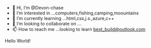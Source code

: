 - 👋 Hi, I’m @Devon-chase
- 👀 I’m interested in ...computers,fishing,camping,moountains
- 🌱 I’m currently learning ...html,css,j.s.,azure,c++
- 💞️ I’m looking to collaborate on ...
- 📫 How to reach me ...looking to learn 
best_build@outlook.com
<!---
Devon-chase/Devon-chase is a ✨ special ✨ repository because its `README.md` (this file) appears on your GitHub profile.
You can click the Preview link to take a look at your changes.
--->
Hello World!
